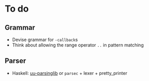# To do

## Grammar
* Devise grammar for `-callback`s
* Think about allowing the range operator `..` in pattern matching

## Parser
* Haskell: [uu-parsinglib](http://hackage.haskell.org/package/uu-parsinglib) or `parsec` + lexer + pretty_printer
